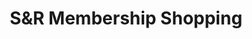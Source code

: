 ---
title: "S&R Membership Shopping"
url: /iloilo-city/sundr-membership-shopping/
shop: Großhandel
---